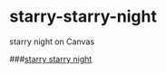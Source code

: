 starry-starry-night
===================

starry night on Canvas 

###[starry starry night](http://meowtec.github.io/demo/starry-night/demo.html)